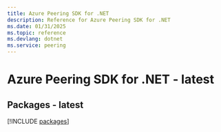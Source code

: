 ```yaml
---
title: Azure Peering SDK for .NET
description: Reference for Azure Peering SDK for .NET
ms.date: 01/31/2025
ms.topic: reference
ms.devlang: dotnet
ms.service: peering
---
```

# Azure Peering SDK for .NET - latest
## Packages - latest
[!INCLUDE [packages](peering-index.md)]